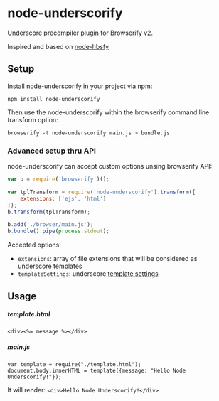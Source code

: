 # node-underscorify

Underscore precompiler plugin for Browserify v2.

Inspired and based on [node-hbsfy](https://github.com/epeli/node-hbsfy)

## Setup

Install node-underscorify in your project via npm:

`npm install node-underscorify`

Then use the node-underscorify within the browserify command line transform option:

`browserify -t node-underscorify main.js > bundle.js`

### Advanced setup thru API

node-underscorify can accept custom options unsing browserify API:

```js
var b = require('browserify')();

var tplTransform = require('node-underscorify').transform({
    extensions: ['ejs', 'html']
});
b.transform(tplTransform);

b.add('./browser/main.js');
b.bundle().pipe(process.stdout);
```

Accepted options:
- `extensions`: array of file extensions that will be considered as underscore
templates
- `templateSettings`: underscore [template settings](http://underscorejs.org/#template)

## Usage

##### template.html
```
<div><%= message %></div>
```

##### main.js
```
var template = require("./template.html");
document.body.innerHTML = template({message: "Hello Node Underscorify!"});
```

It will render: `<div>Hello Node Underscorify!</div>`
